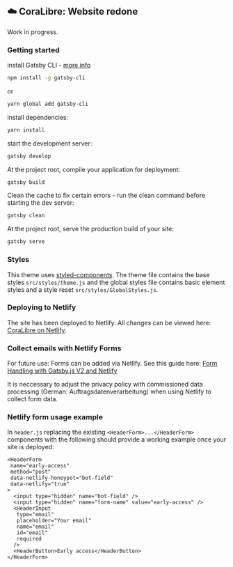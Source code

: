 ## ☁️ CoraLibre: Website redone

Work in progress.

### Getting started

install Gatsby CLI - [more info](https://www.gatsbyjs.org/tutorial/part-zero/)
```sh
npm install -g gatsby-cli
```
or 
```sh
yarn global add gatsby-cli
```

install dependencies: 
```sh
yarn install
```

start the development server:
```sh
gatsby develop
```

At the project root, compile your application for deployment:
```sh
gatsby build
```

Clean the cache to fix certain errors - run the clean command before starting the dev server:
```sh
gatsby clean
```

At the project root, serve the production build of your site:
```sh
gatsby serve
```

### Styles

This theme uses [styled-components](https://www.styled-components.com/). The theme file contains the base styles `src/styles/theme.js` and the global styles file contains basic element styles and a style reset `src/styles/GlobalStyles.js`.


### Deploying to Netlify

The site has been deployed to Netlify. All changes can be viewed here: [CoraLibre on Netlify](https://cocky-payne-82bb01.netlify.app/).


### Collect emails with Netlify Forms

For future use: Forms can be added via Netlify. See this guide here: [Form Handling with Gatsby.js V2 and Netlify](https://codebushi.com/form-handling-gatsby-netlify/)

It is neccessary to adjust the privacy policy with commissioned data processing (German: Auftragsdatenverarbeitung) when using Netlify to collect form data.


### Netlify form usage example

In `header.js` replacing the existing `<HeaderForm>...</HeaderForm>` components with the following should provide a working example once your site is deployed: 
```
<HeaderForm
 name="early-access"
 method="post"
 data-netlify-honeypot="bot-field"
 data-netlify="true"
>
  <input type="hidden" name="bot-field" />
  <input type="hidden" name="form-name" value="early-access" />
  <HeaderInput
   type="email"
   placeholder="Your email"
   name="email"
   id="email"
   required
  />
  <HeaderButton>Early access</HeaderButton>
</HeaderForm>
```
